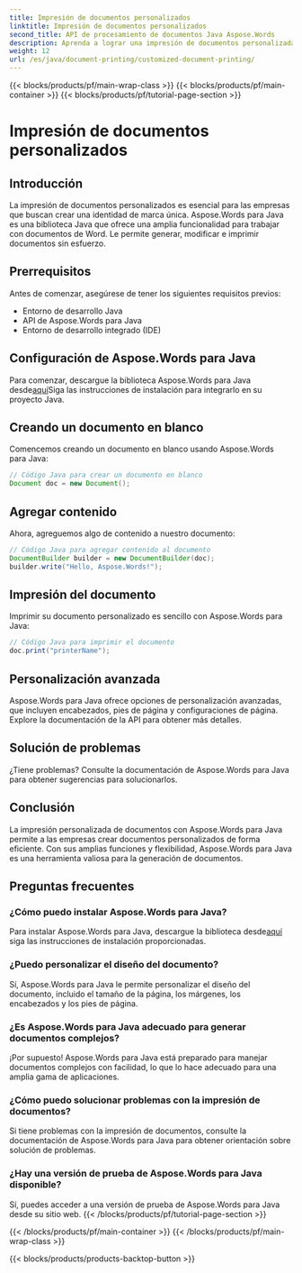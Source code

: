 ```yaml
---
title: Impresión de documentos personalizados
linktitle: Impresión de documentos personalizados
second_title: API de procesamiento de documentos Java Aspose.Words
description: Aprenda a lograr una impresión de documentos personalizada sin esfuerzo con Aspose.Words para Java. Esta guía paso a paso cubre todo, desde la configuración hasta la personalización avanzada.
weight: 12
url: /es/java/document-printing/customized-document-printing/
---
```


{{< blocks/products/pf/main-wrap-class >}}
{{< blocks/products/pf/main-container >}}
{{< blocks/products/pf/tutorial-page-section >}}

# Impresión de documentos personalizados


## Introducción

La impresión de documentos personalizados es esencial para las empresas que buscan crear una identidad de marca única. Aspose.Words para Java es una biblioteca Java que ofrece una amplia funcionalidad para trabajar con documentos de Word. Le permite generar, modificar e imprimir documentos sin esfuerzo.

## Prerrequisitos

Antes de comenzar, asegúrese de tener los siguientes requisitos previos:

- Entorno de desarrollo Java
- API de Aspose.Words para Java
- Entorno de desarrollo integrado (IDE)

## Configuración de Aspose.Words para Java

 Para comenzar, descargue la biblioteca Aspose.Words para Java desde[aquí](https://releases.aspose.com/words/java/)Siga las instrucciones de instalación para integrarlo en su proyecto Java.

## Creando un documento en blanco

Comencemos creando un documento en blanco usando Aspose.Words para Java:

```java
// Código Java para crear un documento en blanco
Document doc = new Document();
```

## Agregar contenido

Ahora, agreguemos algo de contenido a nuestro documento:

```java
// Código Java para agregar contenido al documento
DocumentBuilder builder = new DocumentBuilder(doc);
builder.write("Hello, Aspose.Words!");
```

## Impresión del documento

Imprimir su documento personalizado es sencillo con Aspose.Words para Java:

```java
// Código Java para imprimir el documento
doc.print("printerName");
```

## Personalización avanzada

Aspose.Words para Java ofrece opciones de personalización avanzadas, que incluyen encabezados, pies de página y configuraciones de página. Explore la documentación de la API para obtener más detalles.

## Solución de problemas

¿Tiene problemas? Consulte la documentación de Aspose.Words para Java para obtener sugerencias para solucionarlos.

## Conclusión

La impresión personalizada de documentos con Aspose.Words para Java permite a las empresas crear documentos personalizados de forma eficiente. Con sus amplias funciones y flexibilidad, Aspose.Words para Java es una herramienta valiosa para la generación de documentos.

## Preguntas frecuentes

### ¿Cómo puedo instalar Aspose.Words para Java?

 Para instalar Aspose.Words para Java, descargue la biblioteca desde[aquí](https://releases.aspose.com/words/java/) siga las instrucciones de instalación proporcionadas.

### ¿Puedo personalizar el diseño del documento?

Sí, Aspose.Words para Java le permite personalizar el diseño del documento, incluido el tamaño de la página, los márgenes, los encabezados y los pies de página.

### ¿Es Aspose.Words para Java adecuado para generar documentos complejos?

¡Por supuesto! Aspose.Words para Java está preparado para manejar documentos complejos con facilidad, lo que lo hace adecuado para una amplia gama de aplicaciones.

### ¿Cómo puedo solucionar problemas con la impresión de documentos?

Si tiene problemas con la impresión de documentos, consulte la documentación de Aspose.Words para Java para obtener orientación sobre solución de problemas.

### ¿Hay una versión de prueba de Aspose.Words para Java disponible?

Sí, puedes acceder a una versión de prueba de Aspose.Words para Java desde su sitio web.
{{< /blocks/products/pf/tutorial-page-section >}}

{{< /blocks/products/pf/main-container >}}
{{< /blocks/products/pf/main-wrap-class >}}

{{< blocks/products/products-backtop-button >}}
